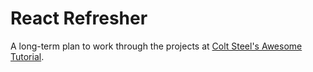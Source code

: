 # React Refresher

A long-term plan to work through the projects at [Colt Steel's Awesome Tutorial](https://www.udemy.com/share/101X5O3@LJc0NGDBbpWfJ-UfvCebCyonhYpUHZNcAni9EsRenzErrkGQoX2oWhOdI-L-PtVK5A).
